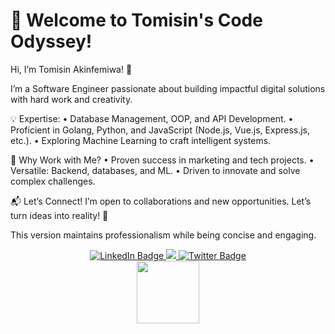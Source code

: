# 🚀 Welcome to Tomisin's Code Odyssey!

Hi, I’m Tomisin Akinfemiwa! 👋

I’m a Software Engineer passionate about building impactful digital solutions with hard work and creativity.

💡 Expertise:
	•	Database Management, OOP, and API Development.
	•	Proficient in Golang, Python, and JavaScript (Node.js, Vue.js, Express.js, etc.).
	•	Exploring Machine Learning to craft intelligent systems.

🌟 Why Work with Me?
	•	Proven success in marketing and tech projects.
	•	Versatile: Backend, databases, and ML.
	•	Driven to innovate and solve complex challenges.

📬 Let’s Connect!
I’m open to collaborations and new opportunities. Let’s turn ideas into reality! 🚀

This version maintains professionalism while being concise and engaging.
<div id="header" align="center">
   <div id="badges">
  <a href="https://www.linkedin.com/in/tomisin-akinfemiwa/">
    <img src="https://img.shields.io/badge/LinkedIn-blue?style=for-the-badge&logo=linkedin&logoColor=white" alt="LinkedIn Badge"/>
  </a>
  <a href="https://www.instagram.com/ak_tomisin/">
    <img src="https://img.shields.io/badge/Instagram-E4405F?style=for-the-badge&logo=instagram&logoColor=white"/>
  </a>
  <a href="https://www.sotwe.com/Ak_Tomisin?lang=en">
    <img src="https://img.shields.io/badge/Twitter-blue?style=for-the-badge&logo=twitter&logoColor=white" alt="Twitter Badge"/>
  </a>
</div>
  <img src="https://media.giphy.com/media/v1.Y2lkPTc5MGI3NjExdXl4cXo0emFtcHdsZ3p0aWFkNWt5bmhsNHhlMTIwOW9odWp5aG5tMiZlcD12MV9pbnRlcm5hbF9naWZfYnlfaWQmY3Q9cw/M9gbBd9nbDrOTu1Mqx/giphy.gif" width="100"/>
</div>
